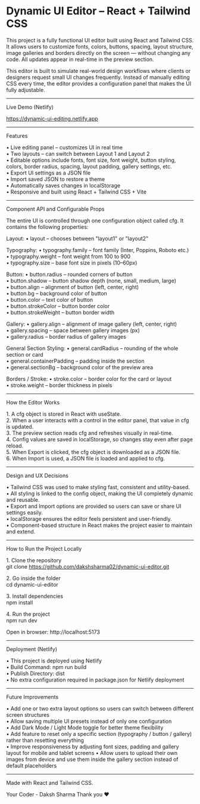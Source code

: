 # Dynamic UI Editor – React + Tailwind CSS

This project is a fully functional UI editor built using React and Tailwind CSS.  
It allows users to customize fonts, colors, buttons, spacing, layout structure, image galleries and borders directly on the screen — without changing any code. All updates appear in real-time in the preview section.

This editor is built to simulate real-world design workflows where clients or designers request small UI changes frequently. Instead of manually editing CSS every time, the editor provides a configuration panel that makes the UI fully adjustable.


---------------------------------------------------------------------------------------------------------------------------------------------------------------------------

Live Demo (Netlify)

https://dynamic-ui-editing.netlify.app


---------------------------------------------------------------------------------------------------------------------------------------------------------------------------



Features

•⁠  ⁠Live editing panel – customizes UI in real time  
•⁠  ⁠Two layouts – can switch between Layout 1 and Layout 2  
•⁠  ⁠Editable options include fonts, font size, font weight, button styling, colors, border radius, spacing, layout padding, gallery settings, etc.  
•⁠  ⁠Export UI settings as a JSON file  
•⁠  ⁠Import saved JSON to restore a theme  
•⁠  ⁠Automatically saves changes in localStorage  
•⁠  ⁠Responsive and built using React + Tailwind CSS + Vite  

---------------------------------------------------------------------------------------------------------------------------------------------------------------------------


Component API and Configurable Props

The entire UI is controlled through one configuration object called cfg. It contains the following properties:

Layout:
•⁠  ⁠layout – chooses between "layout1" or "layout2"

Typography:
•⁠  ⁠typography.family – font family (Inter, Poppins, Roboto etc.)  
•⁠  ⁠typography.weight – font weight from 100 to 900  
•⁠  ⁠typography.size – base font size in pixels (10–60px)

Button:
•⁠  ⁠button.radius – rounded corners of button  
•⁠  ⁠button.shadow – button shadow depth (none, small, medium, large)  
•⁠  ⁠button.align – alignment of button (left, center, right)  
•⁠  ⁠button.bg – background color of button  
•⁠  ⁠button.color – text color of button  
•⁠  ⁠button.strokeColor – button border color  
•⁠  ⁠button.strokeWeight – button border width

Gallery:
•⁠  ⁠gallery.align – alignment of image gallery (left, center, right)  
•⁠  ⁠gallery.spacing – space between gallery images (px)  
•⁠  ⁠gallery.radius – border radius of gallery images

General Section Styling:
•⁠  ⁠general.cardRadius – rounding of the whole section or card  
•⁠  ⁠general.containerPadding – padding inside the section  
•⁠  ⁠general.sectionBg – background color of the preview area

Borders / Stroke:
•⁠  ⁠stroke.color – border color for the card or layout  
•⁠  ⁠stroke.weight – border thickness in pixels

---------------------------------------------------------------------------------------------------------------------------------------------------------------------------


How the Editor Works

1.⁠ ⁠A cfg object is stored in React with useState.  
2.⁠ ⁠When a user interacts with a control in the editor panel, that value in cfg is updated.  
3.⁠ ⁠The preview section reads cfg and refreshes visually in real-time.  
4.⁠ ⁠Config values are saved in localStorage, so changes stay even after page reload.  
5.⁠ ⁠When Export is clicked, the cfg object is downloaded as a JSON file.  
6.⁠ ⁠When Import is used, a JSON file is loaded and applied to cfg.

---------------------------------------------------------------------------------------------------------------------------------------------------------------------------


Design and UX Decisions

•⁠  ⁠Tailwind CSS was used to make styling fast, consistent and utility-based.  
•⁠  ⁠All styling is linked to the config object, making the UI completely dynamic and reusable.  
•⁠  ⁠Export and Import options are provided so users can save or share UI settings easily.  
•⁠  ⁠localStorage ensures the editor feels persistent and user-friendly.  
•⁠  ⁠Component-based structure in React makes the project easier to maintain and extend.

---------------------------------------------------------------------------------------------------------------------------------------------------------------------------


How to Run the Project Locally

1.⁠ ⁠Clone the repository  
   git clone https://github.com/dakshsharma02/dynamic-ui-editor.git

2.⁠ ⁠Go inside the folder  
   cd dynamic-ui-editor

3.⁠ ⁠Install dependencies  
   npm install

4.⁠ ⁠Run the project  
   npm run dev

Open in browser: http://localhost:5173

---------------------------------------------------------------------------------------------------------------------------------------------------------------------------


Deployment (Netlify)

•⁠  ⁠This project is deployed using Netlify  
•⁠  ⁠Build Command:  npm run build  
•⁠  ⁠Publish Directory:  dist  
•⁠  ⁠No extra configuration required in package.json for Netlify deployment

---------------------------------------------------------------------------------------------------------------------------------------------------------------------------


Future Improvements

•⁠  ⁠Add one or two extra layout options so users can switch between different screen structures  
•⁠  ⁠Allow saving multiple UI presets instead of only one configuration  
•⁠  ⁠Add Dark Mode / Light Mode toggle for better theme flexibility  
•⁠  ⁠Add feature to reset only a specific section (typography / button / gallery) rather than resetting everything  
•⁠  ⁠Improve responsiveness by adjusting font sizes, padding and gallery layout for mobile and tablet screens
•⁠  ⁠Allow users to upload their own images from device and use them inside the gallery section instead of default placeholders

---------------------------------------------------------------------------------------------------------------------------------------------------------------------------

Made with React and Tailwind CSS.

Your Coder - Daksh Sharma 
Thank you ❤️ 
